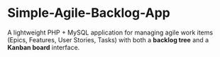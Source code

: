 # Simple-Agile-Backlog-App
A lightweight PHP + MySQL application for managing agile work items (Epics, Features, User Stories, Tasks) with both a **backlog tree** and a **Kanban board** interface.
